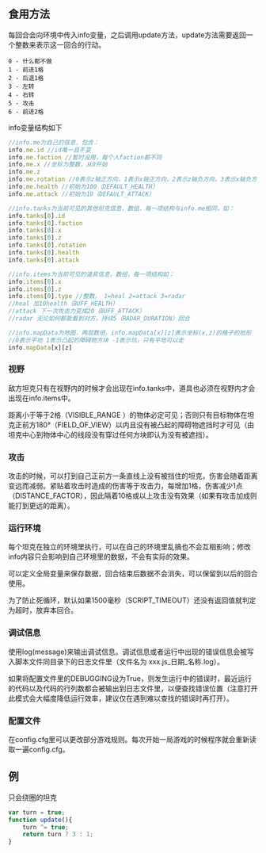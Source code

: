 ## 食用方法

每回合会向环境中传入info变量，之后调用update方法，update方法需要返回一个整数来表示这一回合的行动。  

```
0 - 什么都不做
1 - 前进1格
2 - 后退1格
3 - 左转
4 - 右转
5 - 攻击
6 - 前进2格
```

info变量结构如下  

```javascript
//info.me为自己的信息，包含：
info.me.id //id唯一且不变
info.me.faction //暂时没用，每个人faction都不同
info.me.x //坐标为整数，从0开始
info.me.z
info.me.rotation //0表示z轴正方向，1表示x轴正方向，2表示z轴负方向，3表示x轴负方向，即每向右转90度就加一
info.me.health //初始为100（DEFAULT_HEALTH）
info.me.attack //初始为10（DEFAULT_ATTACK）

//info.tanks为当前可见的其他坦克信息，数组，每一项结构与info.me相同，如：
info.tanks[0].id
info.tanks[0].faction
info.tanks[0].x
info.tanks[0].z
info.tanks[0].rotation
info.tanks[0].health
info.tanks[0].attack

//info.items为当前可见的道具信息，数组，每一项结构如：
info.items[0].x
info.items[0].z
info.items[0].type //整数， 1=heal 2=attack 3=radar
//heal 加10health（BUFF_HEALTH）
//attack 下一次攻击力变成20（BUFF_ATTACK）
//radar 无论如何都能看到对方，持续5（RADAR_DURATION）回合

//info.mapData为地图，两层数组，info.mapData[x][z]表示坐标(x,z)的格子的地形
//0表示平地 1表示凸起的障碍物方块 -1表示坑，只有平地可以走
info.mapData[x][z]
```

### 视野

敌方坦克只有在视野内的时候才会出现在info.tanks中，道具也必须在视野内才会出现在info.items中。  

距离小于等于2格（VISIBLE_RANGE ）的物体必定可见；否则只有目标物体在坦克正前方180°（FIELD_OF_VIEW）以内且没有被凸起的障碍物遮挡时才可见（由坦克中心到物体中心的线段没有穿过任何方块即认为没有被遮挡）。  

### 攻击

攻击的时候，可以打到自己正前方一条直线上没有被挡住的坦克，伤害会随着距离变远而减弱。紧贴着攻击时造成的伤害等于攻击力，每增加1格，伤害减少1点（DISTANCE_FACTOR），因此隔着10格或以上攻击没有效果（如果有攻击加成则能打到更远的距离）。  

### 运行环境

每个坦克在独立的环境里执行，可以在自己的环境里乱搞也不会互相影响；修改info内容只会影响到自己环境里的数据，不会有实际的效果。  

可以定义全局变量来保存数据，回合结束后数据不会消失，可以保留到以后的回合使用。  

为了防止死循环，默认如果1500毫秒（SCRIPT_TIMEOUT）还没有返回值就判定为超时，放弃本回合。

### 调试信息

使用log(message)来输出调试信息。调试信息或者运行中出现的错误信息会被写入脚本文件同目录下的日志文件里（文件名为 xxx.js_日期_名称.log）。

如果将配置文件里的DEBUGGING设为True，则发生运行中的错误时，最近运行的代码以及代码的行列数都会被输出到日志文件里，以便查找错误位置（注意打开此模式会大幅度降低运行效率，建议仅在遇到难以查找的错误时再打开）。

### 配置文件

在config.cfg里可以更改部分游戏规则。每次开始一局游戏的时候程序就会重新读取一遍config.cfg。

## 例

只会绕圈的坦克

```javascript
var turn = true;
function update(){
    turn ^= true;
    return turn ? 3 : 1;
}
```
